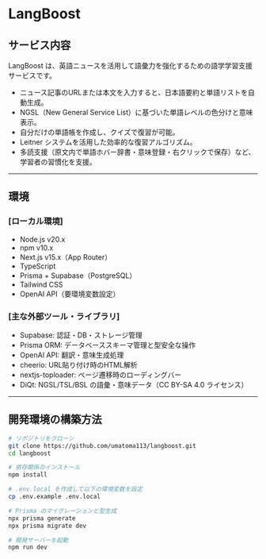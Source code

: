 # LangBoost

## サービス内容

LangBoost は、英語ニュースを活用して語彙力を強化するための語学学習支援サービスです。

- ニュース記事のURLまたは本文を入力すると、日本語要約と単語リストを自動生成。
- NGSL（New General Service List）に基づいた単語レベルの色分けと意味表示。
- 自分だけの単語帳を作成し、クイズで復習が可能。
- Leitner システムを活用した効率的な復習アルゴリズム。
- 多読支援（原文内で単語ホバー辞書・意味登録・右クリックで保存）など、学習者の習慣化を支援。

---

## 環境

### [ローカル環境]

- Node.js v20.x
- npm v10.x
- Next.js v15.x（App Router）
- TypeScript
- Prisma + Supabase（PostgreSQL）
- Tailwind CSS
- OpenAI API（要環境変数設定）

### [主な外部ツール・ライブラリ]

- Supabase: 認証・DB・ストレージ管理
- Prisma ORM: データベーススキーマ管理と型安全な操作
- OpenAI API: 翻訳・意味生成処理
- cheerio: URL貼り付け時のHTML解析
- nextjs-toploader: ページ遷移時のローディングバー
- DiQt: NGSL/TSL/BSL の語彙・意味データ（CC BY-SA 4.0 ライセンス）

---

## 開発環境の構築方法

```bash
# リポジトリをクローン
git clone https://github.com/umatoma113/langboost.git
cd langboost

# 依存関係のインストール
npm install

# .env.local を作成して以下の環境変数を設定
cp .env.example .env.local

# Prisma のマイグレーションと型生成
npx prisma generate
npx prisma migrate dev

# 開発サーバーを起動
npm run dev
